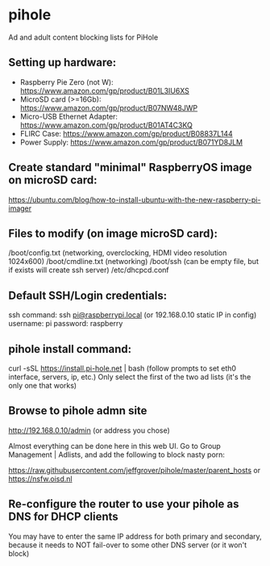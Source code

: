 # pihole
Ad and adult content blocking lists for PiHole

## Setting up hardware:

* Raspberry Pie Zero (not W):  https://www.amazon.com/gp/product/B01L3IU6XS
* MicroSD card (>=16Gb): https://www.amazon.com/gp/product/B07NW48JWP
* Micro-USB Ethernet Adapter:  https://www.amazon.com/gp/product/B01AT4C3KQ
* FLIRC Case:  https://www.amazon.com/gp/product/B08837L144
* Power Supply:  https://www.amazon.com/gp/product/B071YD8JLM

## Create standard "minimal" RaspberryOS image on microSD card:

https://ubuntu.com/blog/how-to-install-ubuntu-with-the-new-raspberry-pi-imager

## Files to modify (on image microSD card):

/boot/config.txt  (networking, overclocking, HDMI video resolution 1024x600)
/boot/cmdline.txt (networking)
/boot/ssh (can be empty file, but if exists will create ssh server)
/etc/dhcpcd.conf

## Default SSH/Login credentials:

ssh command:  ssh pi@raspberrypi.local (or 192.168.0.10 static IP in config)
username:  pi
password:  raspberry

## pihole install command:

curl -sSL https://install.pi-hole.net | bash
(follow prompts to set eth0 interface, servers, ip, etc.)
Only select the first of the two ad lists (it's the only one that works)

## Browse to pihole admn site

http://192.168.0.10/admin  (or address you chose)

Almost everything can be done here in this web UI.
Go to Group Management | Adlists, and add the following to block nasty porn:

https://raw.githubusercontent.com/jeffgrover/pihole/master/parent_hosts
or https://nsfw.oisd.nl


## Re-configure the router to use your pihole as DNS for DHCP clients

You may have to enter the same IP address for both primary and secondary,
because it needs to NOT fail-over to some other DNS server (or it won't block)

